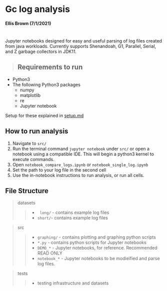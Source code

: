 # Gc log analysis
#### Ellis Brown (7/1/2021)

#
Jupyter notebooks designed for easy and useful parsing of log files created from java workloads. Currently supports Shenandoah, G1, Parallel, Serial, and Z garbage collectors in JDK11.


> ## Requirements to run

- Python3 
- The following Python3 packages
    - numpy
    - matplotlib
    - re
    - Jupyter notebook 

Setup for these explained in [setup.md](./setup.md)

## How to run analysis

1. Navigate to `src/`
2. Run the terminal command `jupyter notebook` under `src/` or open a notebook using a compatible IDE. This will begin a python3 kernel to execute commands.
3. Open ``notebook_compare_logs.ipynb`` or ``notebook_single_log.ipynb``
4. Set the path to your log file in the second cell
4. Use the in-notebook instructions to run analysis, or run all cells.


## File Structure

> datasets
> > - ` long/` - contains example log files
> > - `short/`- contains example log files

> src
> > - `graphing/` - contains plotting and graphing python scripts
> > - `*.py` - contains python scripts for Jupyter notebooks
> > - `DEMO_*` - Jupyter notebooks, for reference. Recommended READ ONLY
> > - `notebook_*` - Jupyter notebooks to be modieified and parse log files.

> tests
> > - testing infrastructure and datasets
